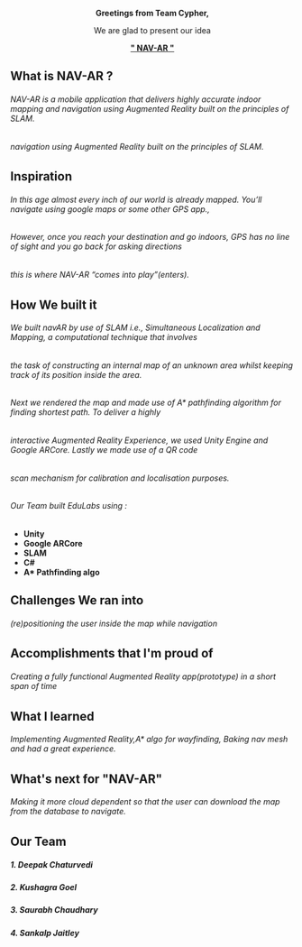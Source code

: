 
<p align=center><b> Greetings from Team Cypher, </b></p>
<p align=center> We are glad to present our idea </p>


<p align=center> <b><u> " NAV-AR " </b></u></p>

## What is NAV-AR ?
###### NAV-AR is a mobile application that delivers highly accurate indoor mapping and navigation using Augmented Reality built on the principles of SLAM.
###### navigation using Augmented Reality built on the principles of SLAM.

## Inspiration 
###### In this age almost every inch of our world is already mapped. You’ll navigate using google maps or some other GPS app.,
######  However, once you reach your destination and go indoors, GPS has no line of sight and you go back for asking directions
######  this is where NAV-AR “comes into play”(enters).


## How We built it
###### We built navAR by use of SLAM i.e., Simultaneous Localization and Mapping,  a computational technique that involves
###### the task of constructing an internal map of an unknown area whilst keeping track of its position inside the area. 
###### Next we rendered the map and made use of A* pathfinding algorithm for finding shortest path. To deliver a highly 
###### interactive  Augmented Reality Experience, we used Unity Engine and Google ARCore. Lastly we made use of a QR code 
###### scan mechanism for calibration and localisation purposes.
###### Our Team built EduLabs using  :
<ul>
  <li> <b>Unity</b> </li>
  <li> <b>Google ARCore </b> </li>
  <li> <b>SLAM</b></li>
  <li> <b>C# </b></li>
  <li> <b>A* Pathfinding algo</b></li>
</ul>

## Challenges We ran into
###### (re)positioning the user inside the map while navigation 

## Accomplishments that I'm proud of
###### Creating a fully functional Augmented Reality app(prototype) in a short span of time

## What I learned
###### Implementing Augmented Reality,A* algo for wayfinding, Baking nav mesh and had a great experience.

## What's next for "NAV-AR"
###### Making it more cloud dependent so that the user can download the map from the database to navigate.

##   Our Team
##### 1. Deepak Chaturvedi 
##### 2. Kushagra Goel
##### 3. Saurabh Chaudhary
##### 4. Sankalp Jaitley

